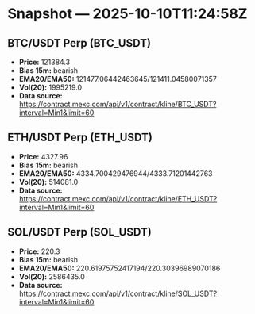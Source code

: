 # Snapshot — 2025-10-10T11:24:58Z

## BTC/USDT Perp (BTC_USDT)
- **Price:** 121384.3
- **Bias 15m:** bearish
- **EMA20/EMA50:** 121477.06442463645/121411.04580071357
- **Vol(20):** 1995219.0
- **Data source:** https://contract.mexc.com/api/v1/contract/kline/BTC_USDT?interval=Min1&limit=60

## ETH/USDT Perp (ETH_USDT)
- **Price:** 4327.96
- **Bias 15m:** bearish
- **EMA20/EMA50:** 4334.700429476944/4333.71201442763
- **Vol(20):** 514081.0
- **Data source:** https://contract.mexc.com/api/v1/contract/kline/ETH_USDT?interval=Min1&limit=60

## SOL/USDT Perp (SOL_USDT)
- **Price:** 220.3
- **Bias 15m:** bearish
- **EMA20/EMA50:** 220.61975752417194/220.30396989070186
- **Vol(20):** 2586435.0
- **Data source:** https://contract.mexc.com/api/v1/contract/kline/SOL_USDT?interval=Min1&limit=60
